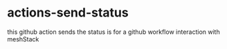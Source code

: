 # actions-send-status
this github action sends the status is for a github workflow interaction with meshStack 
